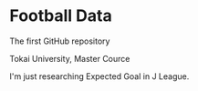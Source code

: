 # Football Data
The first GitHub repository

Tokai University, Master Cource

I'm just researching Expected Goal in J League.

